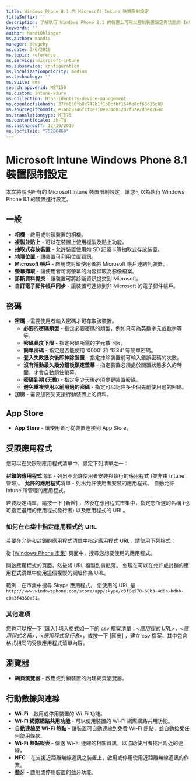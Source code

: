 ```yaml
---
title: Windows Phone 8.1 的 Microsoft Intune 裝置限制設定
titleSuffix: ''
description: 了解執行 Windows Phone 8.1 的裝置上可用以控制裝置設定與功能的 Intune 設定。
keywords: ''
author: MandiOhlinger
ms.author: mandia
manager: dougeby
ms.date: 3/6/2018
ms.topic: reference
ms.service: microsoft-intune
ms.subservice: configuration
ms.localizationpriority: medium
ms.technology: ''
ms.suite: ems
search.appverid: MET150
ms.custom: intune-azure
ms.collection: M365-identity-device-management
ms.openlocfilehash: 37fa650fb8c742b1f1b0cfbf154fe8cf63d35c89
ms.sourcegitcommit: e166b9746fcf0e710e93ad012d2f52e2d3ed2644
ms.translationtype: MTE75
ms.contentlocale: zh-TW
ms.lasthandoff: 12/19/2019
ms.locfileid: "75206460"
---
```

# <a name="microsoft-intune-windows-phone-81-device-restriction-settings"></a>Microsoft Intune Windows Phone 8.1 裝置限制設定



本文將說明所有的 Microsoft Intune 裝置限制設定，讓您可以為執行 Windows Phone 8.1 的裝置進行設定。


## <a name="general"></a>一般

- **相機** - 啟用或封鎖裝置的相機。
- **複製並貼上** - 可以在裝置上使用複製及貼上功能。
- **抽取式存放裝置** - 允許裝置使用如 SD 記憶卡等抽取式存放裝置。
- **地理位置** - 讓裝置可利用位置資訊。
- **Microsoft 帳戶** - 啟用或封鎖使用者將 Microsoft 帳戶連結到裝置。
- **螢幕擷取** - 讓使用者可將螢幕的內容擷取為影像檔案。
- **診斷資料提交** - 讓裝置可將診斷資訊提交到 Microsoft。
- **自訂電子郵件帳戶同步** - 讓裝置可連線到非 Microsoft 的電子郵件帳戶。

## <a name="password"></a>密碼

- **密碼** - 需要使用者輸入密碼才可存取該裝置。
  - **必要的密碼類型** - 指定必要密碼的類型，例如只可為英數字元或數字等等。
  - **密碼長度下限** - 指定密碼所需的字元數下限。
  - **簡單密碼** - 指定是否能使用 ’0000’ 和 ‘1234’ 等簡單密碼。
  - **登入失敗幾次後即抹除裝置** - 指定抹除裝置前可輸入錯誤密碼的次數。
  - **沒有活動最久幾分鐘後鎖定螢幕** - 指定裝置必須處於閒置狀態多久的時間，才會自動鎖住螢幕。
  - **密碼到期 (天數)** - 指定多少天後必須變更裝置密碼。
  - **避免重複使用以前用過的密碼** - 指定可以記住多少個先前使用過的密碼。
- **加密** - 需要加密受支援行動裝置上的資料。

## <a name="app-store"></a>App Store

- **App Store** - 讓使用者可從裝置連接到 App Store。

## <a name="restricted-apps"></a>受限應用程式

您可以在受限制應用程式清單中，設定下列清單之一︰

**封鎖的應用程式**清單 - 列出不允許使用者安裝與執行的應用程式 (並非由 Intune 管理)。
**允許的應用程式**清單 - 列出允許使用者安裝的應用程式。 自動允許 Intune 所管理的應用程式。

若要設定清單，請按一下 [新增]  ，然後在應用程式市集中，指定您所選的名稱 (也可指定選用的應用程式發行者) 以及應用程式的 URL。

### <a name="how-to-specify-the-url-to-an-app-in-the-store"></a>如何在市集中指定應用程式的 URL

若要在允許和封鎖的應用程式清單中指定應用程式 URL，請使用下列格式：

從 [[Windows Phone 市集]](https://www.microsoft.com/store/apps/windows-phone) 頁面中，搜尋您想要使用的應用程式。

開啟應用程式的頁面，然後將 URL 複製到剪貼簿。 您現在可以在允許或封鎖的應用程式清單中使用這個複製的網址作為 URL。

範例：在市集中搜尋 Skype 應用程式。 您使用的 URL 是 `http://www.windowsphone.com/store/app/skype/c3f8e570-68b3-4d6a-bdbb-c0a3f4360a51`。



### <a name="additional-options"></a>其他選項

您也可以按一下 [匯入]  填入格式如一下的 csv 檔案清單：<*應用程式 URL*>，<*應用程式名稱*>，<*應用程式發行者*>，或按一下 [匯出]  ，建立 csv 檔案，其中包含格式相同的受限應用程式清單內容。


## <a name="browser"></a>瀏覽器

- **網頁瀏覽器** - 啟用或封鎖裝置的內建網頁瀏覽器。

## <a name="cellular-and-connectivity"></a>行動數據與連線

- **Wi-Fi** - 啟用或停用裝置的 Wi-Fi 功能。
- **Wi-Fi 網際網路共用功能** - 可以使用裝置的 Wi-Fi 網際網路共用功能。
- **自動連線至 Wi-Fi 熱點** - 讓裝置可自動連線到免費 Wi-Fi 熱點，並自動接受任何使用條款。
- **Wi-Fi 熱點報表** - 傳送 Wi-Fi 連線的相關資訊，以協助使用者找出附近的連線。
- **NFC** - 在支援近距離無線通訊之裝置上，啟用或停用使用近距離無線通訊的作業。
- **藍牙** - 啟用或停用裝置的藍牙功能。
